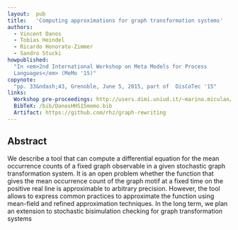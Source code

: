 ```yaml
---
layout:  pub
title:   'Computing approximations for graph transformation systems'
authors:
  - Vincent Danos
  - Tobias Heindel
  - Ricardo Honorato-Zimmer
  - Sandro Stucki
howpublished:
  "In <em>2nd International Workshop on Meta Models for Process
  Languages</em> (MeMo '15)"
copynote:
  "pp. 33&ndash;43, Grenoble, June 5, 2015, part of  DisCoTec '15"
links:
  Workshop pre-proceedings: http://users.dimi.uniud.it/~marino.miculan/Papers/MeMo15-preproc.pdf
  BibTeX: /bib/DanosHHS15memo.bib
  Artifact: https://github.com/rhz/graph-rewriting
---
```


## Abstract

We describe a tool that can compute a differential equation for the
mean occurrence counts of a fixed graph observable in a given
stochastic graph transformation system.  It is an open problem whether
the function that gives the mean occurrence count of the graph motif
at a fixed time on the positive real line is approximable to arbitrary
precision.  However, the tool allows to express common practices to
approximate the function using mean-field and refined approximation
techniques.  In the long term, we plan an extension to stochastic
bisimulation checking for graph transformation systems
